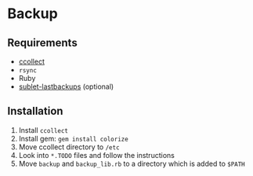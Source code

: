 # Backup

## Requirements

* [ccollect](http://www.nico.schottelius.org/software/ccollect/)
* `rsync`
* Ruby
* [sublet-lastbackups](http://www.github.com/DSIW/sublet-lastbackups) (optional)

## Installation

1. Install `ccollect`
1. Install gem: `gem install colorize`
1. Move ccollect directory to `/etc`
1. Look into `*.TODO` files and follow the instructions
1. Move `backup` and `backup_lib.rb` to a directory which is added to `$PATH`

